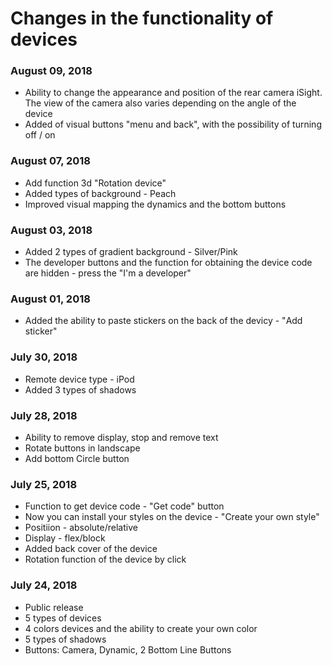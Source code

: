 # Changes in the functionality of devices

### August 09, 2018

* Ability to change the appearance and position of the rear camera iSight. The view of the camera also varies depending on the angle of the device
* Added of visual buttons "menu and back", with the possibility of turning off / on

### August 07, 2018

* Add function 3d "Rotation device"
* Added types of background - Peach
* Improved visual mapping the dynamics and the bottom buttons

### August 03, 2018

* Added 2 types of gradient background - Silver/Pink
* The developer buttons and the function for obtaining the device code are hidden - press the "I'm a developer"

### August 01, 2018

* Added the ability to paste stickers on the back of the deviсу - "Add sticker"

### July 30, 2018

* Remote device type - iPod
* Added 3 types of shadows 

### July 28, 2018

* Ability to remove display, stop and remove text
* Rotate buttons in landscape
* Add bottom Circle button

### July 25, 2018

* Function to get device code - "Get code" button
* Now you can install your styles on the device - "Create your own style"
* Positiion - absolute/relative
* Display - flex/block
* Added back cover of the device
* Rotation function of the device by click

### July 24, 2018

* Public release
* 5 types of devices
* 4 colors devices and the ability to create your own color
* 5 types of shadows
* Buttons: Camera, Dynamic, 2 Bottom Line Buttons
